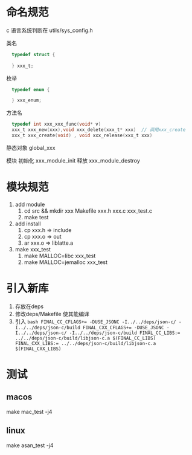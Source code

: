 # 命名规范
c 语言系统判断在 utils/sys_config.h 


类名  
```c
  typedef struct {
  
  } xxx_t;
```

枚举
```c
  typedef enum {

  } xxx_enum;
```

方法名 
```c
  typedef int xxx_xxx_func(void* v)
  xxx_t xxx_new(xxx),void xxx_delete(xxx_t* xxx)  // 调用xxx_create
  xxx_t xxx_create(void) , void xxx_release(xxx_t xxx)

```


静态对象
global_xxx

模块
初始化    xxx_module_init
释放      xxx_module_destroy


# 模块规范

1. add module 
    1. cd src &&  mkdir xxx
      Makefile
      xxx.h
      xxx.c 
      xxx_test.c
    2. make test
2.  add install
    1.  cp xxx.h  => include 
    2.  cp xxx.o  => out
    3.  ar xxx.o  => liblatte.a
3. make xxx_test
   1. make MALLOC=libc xxx_test
   2. make MALLOC=jemalloc xxx_test

# 引入新库
  1. 存放在deps 
  2. 修改deps/Makefile 使其能编译
  3. 引入
    ``` bash
      FINAL_CC_CFLAGS+= -DUSE_JSONC -I../../deps/json-c/ -I../../deps/json-c/build
      FINAL_CXX_CFLAGS+= -DUSE_JSONC -I../../deps/json-c/ -I../../deps/json-c/build
      FINAL_CC_LIBS:= ../../deps/json-c/build/libjson-c.a $(FINAL_CC_LIBS)
      FINAL_CXX_LIBS:= ../../deps/json-c/build/libjson-c.a $(FINAL_CXX_LIBS)
    ```


# 测试
## macos
make mac_test -j4

## linux
make asan_test -j4